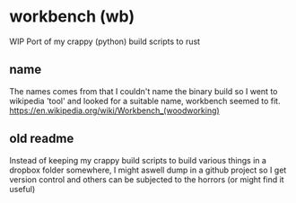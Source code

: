 # workbench (wb)
WIP Port of my crappy (python) build scripts to rust

## name
The names comes from that I couldn't name the binary build so I went to wikipedia 'tool' and looked for a suitable name, workbench seemed to fit. https://en.wikipedia.org/wiki/Workbench_(woodworking)

## old readme
Instead of keeping my crappy build scripts to build various things in a dropbox folder somewhere, I might aswell dump in a github project so I get version control and others can be subjected to the horrors (or might find it useful)

